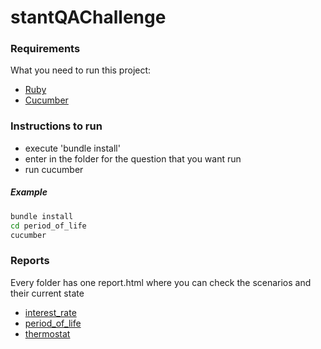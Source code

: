 # stantQAChallenge

### Requirements

What you need to run this project:

* [Ruby](https://www.ruby-lang.org/pt/)
* [Cucumber](https://cucumber.io/docs/installation/)


### Instructions to run

* execute 'bundle install'
* enter in the folder for the question that you want run
* run cucumber

##### Example
```bash
bundle install
cd period_of_life
cucumber
```
### Reports

Every folder has one report.html where you can check the scenarios and their current state

* [interest_rate](#)
* [period_of_life](#)
* [thermostat](#)
 


